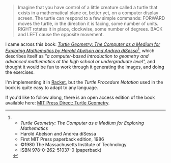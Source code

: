 > Imagine that you have control of a little creature called a turtle that exists in a mathematical plane or, better yet, on a computer display screen. The turtle can respond to a few simple commands: FORWARD moves the turtle, in the direction it is facing, some number of units. RIGHT rotates it in place, clockwise, some number of degrees. BACK and LEFT cause the opposite movement.

I came across this book: *[Turtle Geometry: The Computer as a Medium for Exploring Mathematics by Harold Abelson and Andrea diSessa](https://en.wikipedia.org/wiki/Turtle_Geometry)*[^1], which describes itself as *"a computer-based introduction to geometry and advanced mathematics at the high school or undergraduate level",* and thought it would be fun to work through it generating the images, and doing the exercises.

I'm implementing it in [Racket](https://racket-lange.org), but the *Turtle Procedure Notation* used in the book is quite easy to adapt to any language.

If you'd like to follow along, there is an open access edition of the book available here: [MIT Press Direct: Turtle Geometry](https://direct.mit.edu/books/oa-monograph/4663/Turtle-GeometryThe-Computer-as-a-Medium-for).

[^1]: - *Turtle Geometry: The Computer as a Medium for Exploring Mathematics*
      - Harold Abelson and Andrea diSessa
      - First MIT Press paperback edition, 1986
      - ©1980 The Massachusetts Institute of Technology
      - ISBN 978-0-262-51037-0 (paperback)
